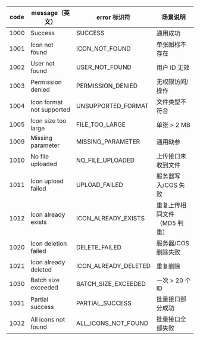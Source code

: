 

| code | message（英文）           | error 标识符           | 场景说明                     |
| ---- | ------------------------- | ---------------------- | ---------------------------- |
| 1000 | Success                   | SUCCESS                | 通用成功                     |
| 1001 | Icon not found            | ICON\_NOT\_FOUND       | 单张图标不存在               |
| 1002 | User not found            | USER\_NOT\_FOUND       | 用户 ID 无效                 |
| 1003 | Permission denied         | PERMISSION\_DENIED     | 无权限访问/操作              |
| 1004 | Icon format not supported | UNSUPPORTED\_FORMAT    | 文件类型不符合               |
| 1005 | Icon size too large       | FILE\_TOO\_LARGE       | 单张 > 2 MB                  |
| 1009 | Missing parameter         | MISSING\_PARAMETER     | 通用缺参                     |
| 1010 | No file uploaded          | NO\_FILE\_UPLOADED     | 上传接口未收到文件           |
| 1011 | Icon upload failed        | UPLOAD\_FAILED         | 服务器写入/COS 失败          |
| 1012 | Icon already exists       | ICON\_ALREADY\_EXISTS  | 重复上传相同文件（MD5 判重） |
| 1020 | Icon deletion failed      | DELETE\_FAILED         | 服务器/COS 删除失败          |
| 1021 | Icon already deleted      | ICON\_ALREADY\_DELETED | 重复删除                     |
| 1030 | Batch size exceeded       | BATCH\_SIZE\_EXCEEDED  | 一次 > 20 个 ID              |
| 1031 | Partial success           | PARTIAL\_SUCCESS       | 批量接口部分成功             |
| 1032 | All icons not found       | ALL\_ICONS\_NOT\_FOUND | 批量接口全部失败             |